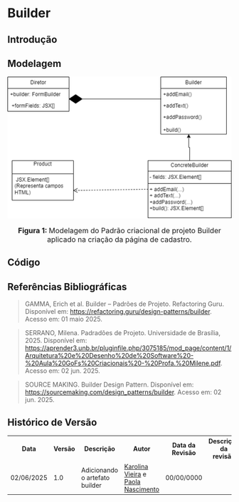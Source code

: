 # Builder

## Introdução



## Modelagem

![modelagem da pagina de cadastro](./../../assets/builder.png)

<font size="3"><p style="text-align: center"><b>Figura 1: </b>Modelagem do Padrão criacional de projeto Builder aplicado na criação da página de cadastro.</p></font>

## Código









## Referências Bibliográficas

> GAMMA, Erich et al. Builder – Padrões de Projeto. Refactoring Guru. Disponível em: https://refactoring.guru/design-patterns/builder. Acesso em: 01 maio 2025.

>SERRANO, Milena. Padradões de Projeto. Universidade de Brasília, 2025. Disponível em: https://aprender3.unb.br/pluginfile.php/3075185/mod_page/content/1/Arquitetura%20e%20Desenho%20de%20Software%20-%20Aula%20GoFs%20Criacionais%20-%20Profa.%20Milene.pdf. Acesso em: 02 jun. 2025.

>SOURCE MAKING. Builder Design Pattern. Disponível em: https://sourcemaking.com/design_patterns/builder. Acesso em: 02 jun. 2025.

## Histórico de Versão


<div align="center">
    <table>
        <tr>
            <th>Data</th>
            <th>Versão</th>
            <th>Descrição</th>
            <th>Autor</th>
            <th>Data da Revisão</th>
            <th>Descrição da revisão</th>
            <th>Revisor</th>
        </tr>
        <tr>
            <td>02/06/2025</td>
            <td>1.0</td>
            <td>Adicionando o artefato builder</td>
            <td><a href="https://github.com/Karolina91">Karolina Vieira</a> e <a href="https://github.com/paolaalim">Paola Nascimento</a></td>
            <td>00/00/0000</td>
            <td></td>
            <td><a href="https://github.com/SEU_GIT]">SEU_NOME</a></td>
        </tr>
    </table>
</div>
